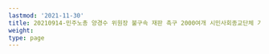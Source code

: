 ```yaml
---
lastmod: '2021-11-30'
title: 20210914-민주노총 양경수 위원장 불구속 재판 촉구 2000여개 시민사회종교단체 기자회견
weight: 
type: page
---
```


